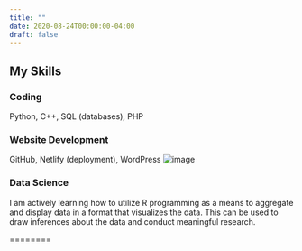 ```yaml
---
title: ""
date: 2020-08-24T00:00:00-04:00
draft: false
---
```

## My Skills


### Coding
Python, C++, SQL (databases), PHP


### Website Development 
GitHub, Netlify (deployment), WordPress
![image](https://cpaboutme.netlify.app/ICT302Website/content/IntroPhoto.jpg)
### Data Science
I am actively learning how to utilize R programming as a means to aggregate and display data in a format that visualizes the data. This can be used to draw inferences about the data and conduct meaningful research. 


========
